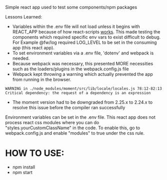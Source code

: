 Simple react app used to test some components/npm packages

Lessons Learned:
- Variables within the .env file will not load unless it begins with REACT_APP because of how react-scripts
[works](https://create-react-app.dev/docs/adding-custom-environment-variables/#adding-development-environment-variables-in-env). This made testing the components which required specific env vars to exist difficult to debug. For Example @fw/log required LOG_LEVEL to be set in the consuming app (this react app).
- To set environment variables via a .env file, 'dotenv' and webpack is needed.
- Because webpack was necessary, this presented MORE necessities such as the loaders/plugins in the webpack.config.js file
- Webpack kept throwing a warning which actually prevented the app from running in the browser.
```
WARNING in ./node_modules/moment/src/lib/locale/locales.js 78:12-82:13
Critical dependency: the request of a dependency is an expression
```
- The moment version had to be downgraded from 2.25.x to 2.24.x to resolve this issue before the compiler ran successfully

Environment variables can be set in the .env file.
This react app does not process react css modules where you can do "styles.yourCustomClassName" in the code.
To enable this, go to webpack.config.js and enable "modules" to true under the css rule.

# HOW TO USE:
- npm install
- npm start

